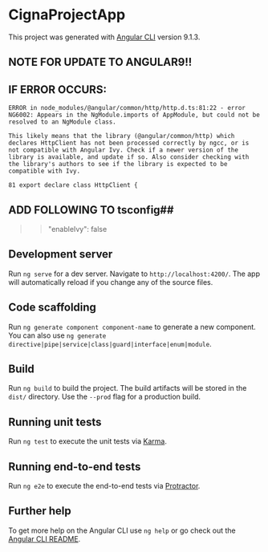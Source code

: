 # CignaProjectApp
This project was generated with [Angular CLI](https://github.com/angular/angular-cli) version 9.1.3.

## NOTE FOR UPDATE TO ANGULAR9!! 
## IF ERROR OCCURS:
    ERROR in node_modules/@angular/common/http/http.d.ts:81:22 - error NG6002: Appears in the NgModule.imports of AppModule, but could not be resolved to an NgModule class.

    This likely means that the library (@angular/common/http) which declares HttpClient has not been processed correctly by ngcc, or is not compatible with Angular Ivy. Check if a newer version of the library is available, and update if so. Also consider checking with the library's authors to see if the library is expected to be compatible with Ivy.

    81 export declare class HttpClient {

## ADD FOLLOWING TO tsconfig##
>> "enableIvy": false

## Development server

Run `ng serve` for a dev server. Navigate to `http://localhost:4200/`. The app will automatically reload if you change any of the source files.

## Code scaffolding

Run `ng generate component component-name` to generate a new component. You can also use `ng generate directive|pipe|service|class|guard|interface|enum|module`.

## Build

Run `ng build` to build the project. The build artifacts will be stored in the `dist/` directory. Use the `--prod` flag for a production build.

## Running unit tests

Run `ng test` to execute the unit tests via [Karma](https://karma-runner.github.io).

## Running end-to-end tests

Run `ng e2e` to execute the end-to-end tests via [Protractor](http://www.protractortest.org/).

## Further help

To get more help on the Angular CLI use `ng help` or go check out the [Angular CLI README](https://github.com/angular/angular-cli/blob/master/README.md).
